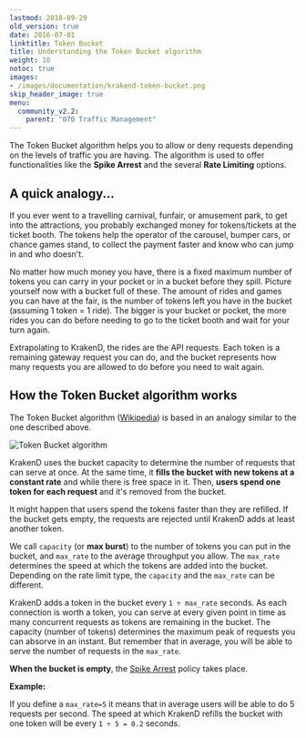 ```yaml
---
lastmod: 2018-09-29
old_version: true
date: 2016-07-01
linktitle: Token Bucket
title: Understanding the Token Bucket algorithm
weight: 10
notoc: true
images:
- /images/documentation/krakend-token-bucket.png
skip_header_image: true
menu:
  community_v2.2:
    parent: "070 Traffic Management"
---
```


The Token Bucket algorithm helps you to allow or deny requests depending on the levels of traffic you are having. The algorithm is used to offer functionalities like the **Spike Arrest** and the several **Rate Limiting** options.

## A quick analogy...

If you ever went to a travelling carnival, funfair, or amusement park, to get into the attractions, you probably exchanged money for tokens/tickets at the ticket booth. The tokens help the operator of the carousel, bumper cars, or chance games stand, to collect the payment faster and know who can jump in and who doesn't.

No matter how much money you have, there is a fixed maximum number of tokens you can carry in your pocket or in a bucket before they spill. Picture yourself now with a bucket full of these. The amount of rides and games you can have at the fair, is the number of tokens left you have in the bucket (assuming 1 token = 1 ride). The bigger is your bucket or pocket, the more rides you can do before needing to go to the ticket booth and wait for your turn again.

Extrapolating to KrakenD, the rides are the API requests. Each token is a remaining gateway request you can do, and the bucket represents how many requests you are allowed to do before you need to wait again.

## How the Token Bucket algorithm works
The Token Bucket algorithm ([Wikipedia](https://en.wikipedia.org/wiki/Token_bucket)) is based in an analogy similar to the one described above.

![Token Bucket algorithm](/images/documentation/krakend-token-bucket.png)

KrakenD uses the bucket capacity to determine the number of requests that can serve at once. At the same time, it **fills the bucket with new tokens at a constant rate** and while there is free space in it. Then, **users spend one token for each request** and it's removed from the bucket.

It might happen that users spend the tokens faster than they are refilled. If the bucket gets empty, the requests are rejected until KrakenD adds at least another token.

We call `capacity` (or **max burst**) to the number of tokens you can put in the bucket, and `max_rate` to the average throughput you allow. The `max_rate` determines the speed at which the tokens are added into the bucket. Depending on the rate limit type, the `capacity` and the `max_rate` can be different.

KrakenD adds a token in the bucket every `1 ÷ max_rate` seconds. As each connection is worth a token, you can serve at every given point in time as many concurrent requests as tokens are remaining in the bucket. The capacity (number of tokens) determines the maximum peak of requests you can absorve in an instant. But remember that in average, you will be able to serve the number of requests in the `max_rate`.

**When the bucket is empty**, the [Spike Arrest](/docs/v2.2/throttling/spike-arrest/) policy takes place.

**Example:**

If you define a `max_rate=5` it means that in average users will be able to do 5 requests per second. The speed at which KrakenD refills the bucket with one token will be every `1 ÷ 5 = 0.2` seconds.